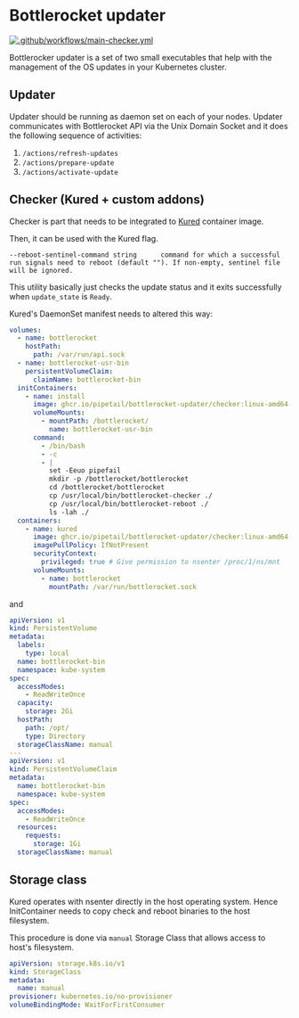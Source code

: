 # Bottlerocket updater

[![.github/workflows/main-checker.yml](https://github.com/pipetail/bottlerocket-updater/actions/workflows/main-checker.yml/badge.svg)](https://github.com/pipetail/bottlerocket-updater/actions/workflows/main-checker.yml)

Bottlerocker updater is a set of two small executables
that help with the management of the OS updates in
your Kubernetes cluster.

## Updater

Updater should be running as daemon set on each of your
nodes. Updater communicates with Bottlerocket API
via the Unix Domain Socket and it does the following
sequence of activities:

1. `/actions/refresh-updates`
2. `/actions/prepare-update`
3. `/actions/activate-update`

## Checker (Kured + custom addons)

Checker is part that needs to be integrated to
[Kured](https://github.com/weaveworks/kured)
container image.

Then, it can be used with the Kured flag.

```
--reboot-sentinel-command string      command for which a successful run signals need to reboot (default ""). If non-empty, sentinel file will be ignored.
```

This utility basically just checks the update status
and it exits successfully when `update_state` is `Ready`.

Kured's DaemonSet manifest needs to altered this way:

```yaml
volumes:
  - name: bottlerocket
    hostPath:
      path: /var/run/api.sock
  - name: bottlerocket-usr-bin
    persistentVolumeClaim:
      claimName: bottlerocket-bin
  initContainers:
    - name: install
      image: ghcr.io/pipetail/bottlerocket-updater/checker:linux-amd64-290643579b61c65824ff545a464af4da97f4904f
      volumeMounts:
        - mountPath: /bottlerocket/
          name: bottlerocket-usr-bin
      command:
        - /bin/bash
        - -c
        - |
          set -Eeuo pipefail
          mkdir -p /bottlerocket/bottlerocket
          cd /bottlerocket/bottlerocket
          cp /usr/local/bin/bottlerocket-checker ./
          cp /usr/local/bin/bottlerocket-reboot ./
          ls -lah ./
  containers:
    - name: kured
      image: ghcr.io/pipetail/bottlerocket-updater/checker:linux-amd64-290643579b61c65824ff545a464af4da97f4904f
      imagePullPolicy: IfNotPresent
      securityContext:
        privileged: true # Give permission to nsenter /proc/1/ns/mnt
      volumeMounts:
        - name: bottlerocket
          mountPath: /var/run/bottlerocket.sock
```

and

```yaml
apiVersion: v1
kind: PersistentVolume
metadata:
  labels:
    type: local
  name: bottlerocket-bin
  namespace: kube-system
spec:
  accessModes:
    - ReadWriteOnce
  capacity:
    storage: 2Gi
  hostPath:
    path: /opt/
    type: Directory
  storageClassName: manual
---
apiVersion: v1
kind: PersistentVolumeClaim
metadata:
  name: bottlerocket-bin
  namespace: kube-system
spec:
  accessModes:
    - ReadWriteOnce
  resources:
    requests:
      storage: 1Gi
  storageClassName: manual
```

## Storage class

Kured operates with nsenter directly in the host operating
system. Hence InitContainer needs to copy check and reboot
binaries to the host filesystem.

This procedure is done via `manual` Storage Class that
allows access to host's filesystem.

```yaml
apiVersion: storage.k8s.io/v1
kind: StorageClass
metadata:
  name: manual
provisioner: kubernetes.io/no-provisioner
volumeBindingMode: WaitForFirstConsumer
```